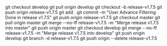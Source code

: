 git checkout develop
git pull origin develop
git checkout -b release-v1.7.5
git push origin release-v1.7.5
git add .
git commit -m "User Advance Filtering Done in release v1.7.5"
git push origin release-v1.7.5
git checkout master
git pull origin master
git merge --no-ff release-v1.7.5 -m "Merge release v1.7.5 into master"
git push origin master
git checkout develop
git merge --no-ff release-v1.7.5 -m "Merge release v1.7.5 into develop"
git push origin develop
git branch -d release-v1.7.5
git push origin --delete release-v1.7.5
